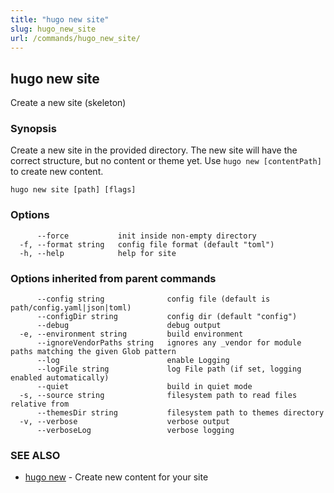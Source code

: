 ```yaml
---
title: "hugo new site"
slug: hugo_new_site
url: /commands/hugo_new_site/
---
```

## hugo new site

Create a new site (skeleton)

### Synopsis

Create a new site in the provided directory.
The new site will have the correct structure, but no content or theme yet.
Use `hugo new [contentPath]` to create new content.

```
hugo new site [path] [flags]
```

### Options

```
      --force           init inside non-empty directory
  -f, --format string   config file format (default "toml")
  -h, --help            help for site
```

### Options inherited from parent commands

```
      --config string              config file (default is path/config.yaml|json|toml)
      --configDir string           config dir (default "config")
      --debug                      debug output
  -e, --environment string         build environment
      --ignoreVendorPaths string   ignores any _vendor for module paths matching the given Glob pattern
      --log                        enable Logging
      --logFile string             log File path (if set, logging enabled automatically)
      --quiet                      build in quiet mode
  -s, --source string              filesystem path to read files relative from
      --themesDir string           filesystem path to themes directory
  -v, --verbose                    verbose output
      --verboseLog                 verbose logging
```

### SEE ALSO

* [hugo new](/commands/hugo_new/)	 - Create new content for your site


